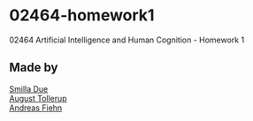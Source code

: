 # 02464-homework1
02464 Artificial Intelligence and Human Cognition - Homework 1

## Made by
[Smilla Due](https://github.com/SmillaDue)  
[August Tollerup](https://github.com/4ug-aug)  
[Andreas Fiehn](https://github.com/AndreasLF/)  
